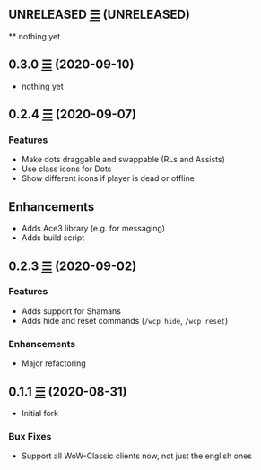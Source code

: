 ## UNRELEASED [☰](https://github.com/Deradon/WrongCthunPlanner/compare/v0.3.0...master) (UNRELEASED)

** nothing yet

## 0.3.0 [☰](https://github.com/Deradon/WrongCthunPlanner/compare/v0.2.4...v0.3.0) (2020-09-10)

* nothing yet

## 0.2.4 [☰](https://github.com/Deradon/WrongCthunPlanner/compare/v0.2.3...v0.2.4) (2020-09-07)

### Features

* Make dots draggable and swappable (RLs and Assists)
* Use class icons for Dots
* Show different icons if player is dead or offline

## Enhancements

* Adds Ace3 library (e.g. for messaging)
* Adds build script

## 0.2.3 [☰](https://github.com/Deradon/WrongCthunPlanner/compare/v0.1.1...v0.2.3) (2020-09-02)

### Features

* Adds support for Shamans
* Adds hide and reset commands (`/wcp hide`, `/wcp reset`)

### Enhancements

* Major refactoring

## 0.1.1 [☰](https://github.com/Deradon/WrongCthunPlanner/commit/63b1aa47e19dae1be20ecc7eec80a8ddafd5a66c) (2020-08-31)

* Initial fork

### Bux Fixes

* Support all WoW-Classic clients now, not just the english ones
